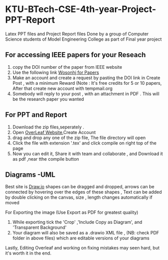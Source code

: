 # KTU-BTech-CSE-4th-year-Project-PPT-Report
Latex PPT files and Project Report  files Done by  a group of Computer Science students of Model Engineering College as part of Final year project


<h2>For accessing IEEE papers for your Reseach</h2>
<ol>
  <li>copy the DOI number of the paper from IEEE website</li>
 <li> Use the following link <a href='https://www.wosonhj.com/scholar/423298xs.html'>Wosonhj for Papers</a></li>
  <li>Make an account and create a request by pasting the DOI link in Create Post , with a minimum Reward (Note : It's free credits for 5 or 10 papers, After that create new account with tempmail.org </li>
  <li>Somebody will reply to your post , with an attachment in PDF . This will be the research paper you wanted</li>  
</ol>

<h2>For PPT and Report</h2>
<ol>
  <li> Download the zip files,seperately .</li>
  <li> Open <a href='https://www.overleaf.com/project'>OverLeaf Website</a>,Create Account</li>
  <li> drag and drop  any one of the zip file, The file directory will open  </li>
  <li> Click the file with extension '.tex' and click compile on right top of the page</li>
  <li> Now you can edit it, Share it with team and collaborate , and Download it as pdf ,near tthe compile button</li>
</ol>

<h2>Diagrams -UML</h2>

<p> Best site is <a href='https://app.diagrams.net/'>Draw.io</a> shapes can be dragged and dropped, arrows can be connected by hovering over the edges of these shapes , Text can be added by double clicking on the canvas, size , length changes automatically if moved </p>
For Exporting the image (Use Export as PDF for greatest quality)
<ol>
  <li> While exporting tick the 'Crop' ,'Include Copy as Diagram', and 'Transparent Background' </li>
  <li> Your diagram will also be saved as a .drawio XML file , (NB: check PDF folder in above files) which are editable versions of your diagrams</li>
</ol>

Lastly, Editing Overleaf and working on fixing  mistakes may seen hard, but it's worth it in the end.
